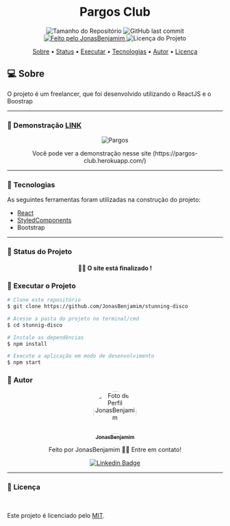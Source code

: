 <h1 align="center">Pargos Club</h1>

<p align="center">
  <img alt="Tamanho do Repositório" src="https://img.shields.io/github/repo-size/JonasBenjamim/stunning-disco?style=for-the-badge">
  <img alt="GitHub last commit" src="https://img.shields.io/github/last-commit/JonasBenjamim/stunning-disco?style=for-the-badge">
  <a href="https://github.com/JonasBenjamim">
    <img alt="Feito pelo JonasBenjamim" src="https://img.shields.io/badge/feito%20por-JonasBenjamim-%237519C1?style=for-the-badge">
  </a>
  <img alt="Licença do Projeto" src="https://img.shields.io/github/license/JonasBenjamim/stunning-disco?style=for-the-badge"/>
<p>

<p align="center">
 <a href="#computer-sobre">Sobre</a> •
 <a href="#triangular_ruler-status-do-projeto">Status</a> •
 <a href="#dvd-executar-o-projeto">Executar</a> •
 <a href="#hammer-tecnologias">Tecnologias</a> •
 <a href="#boy-autor">Autor</a> •
 <a href="#page_facing_up-licença">Licença</a>
</p>

## :computer: Sobre

O projeto é um freelancer, que foi desenvolvido utilizando o ReactJS e o Boostrap



---

### :camera_flash: Demonstração [LINK](https://rits-challenge.herokuapp.com)

<p align="center">
  <img alt="Pargos" src="./.github/assets/banner.png">
</p>

<p align="center">
	Você pode ver a demonstração nesse site (https://pargos-club.herokuapp.com/)
</p>

---
### :hammer: **Tecnologias**

As seguintes ferramentas foram utilizadas na construção do projeto:

- [React](https://reactjs.org)
- [StyledComponents](https://styled-components.com)
- Bootstrap

---
### :triangular_ruler: **Status do Projeto**

<h4 align="center"> 
	👨‍🏫 O site está finalizado !
</h4>

### :dvd: **Executar o Projeto**

```bash
# Clone este repositório
$ git clone https://github.com/JonasBenjamim/stunning-disco

# Acesse a pasta do projeto no terminal/cmd
$ cd stunnig-disco

# Instale as dependências
$ npm install

# Execute a aplicação em modo de desenvolvimento
$ npm start
```

### :boy: **Autor**

<div align="center">
<a href="https://github.com/JonasBenjamim">
 <img style="border-radius: 50%;" src="https://avatars3.githubusercontent.com/u/17955358?s=460&u=ba042b3e183a3e36de57089bb11196ef3985de26&v=4" width="100px;" alt="Foto de Perfil JonasBenjamim"/>
 <br />
 <sub><b>JonasBenjamim</b></sub></a>

Feito por JonasBenjamim 👋🏽 Entre em contato!

[![Linkedin Badge](https://img.shields.io/badge/-Jeffesson_Gomes-blue?style=flat-square&logo=Linkedin&logoColor=white&link=https://www.linkedin.com/in/jonas-benjamim-de-palhares-8190261a0/)](https://www.linkedin.com/in/jonas-benjamim-de-palhares-8190261a0/)

</div>

---
### :page_facing_up: **Licença**

<br />

Este projeto é licenciado pelo [MIT](./LICENSE).
